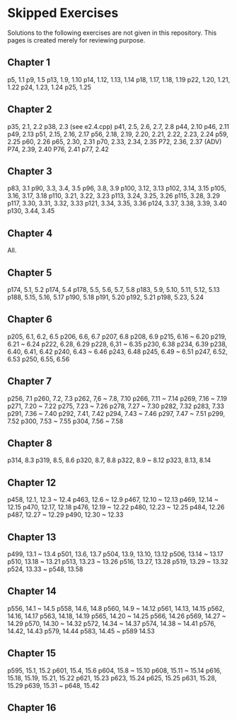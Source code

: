 # Skipped Exercises

Solutions to the following exercises are not given in this repository. This pages is created merely for reviewing purpose.

## Chapter 1

p5, 1.1
p9, 1.5
p13, 1.9, 1.10
p14, 1.12, 1.13, 1.14
p18, 1.17, 1.18, 1.19
p22, 1.20, 1.21, 1.22
p24, 1.23, 1.24
p25, 1.25

## Chapter 2

p35, 2.1, 2.2
p38, 2.3 (see e2.4.cpp)
p41, 2.5, 2.6, 2.7, 2.8
p44, 2.10
p46, 2.11
p49, 2.13
p51, 2.15, 2.16, 2.17
p56, 2.18, 2.19, 2.20, 2.21, 2.22, 2.23, 2.24
p59, 2.25
p60, 2.26
p65, 2.30, 2.31
p70, 2.33, 2.34, 2.35
P72, 2.36, 2.37 (ADV)
P74, 2.39, 2.40
P76, 2.41
p77, 2.42

## Chapter 3

p83, 3.1
p90, 3.3, 3.4, 3.5
p96, 3.8, 3.9
p100, 3.12, 3.13
p102, 3.14, 3.15
p105, 3.16, 3.17, 3.18
p110, 3.21, 3.22, 3.23
p113, 3.24, 3.25, 3.26
p115, 3.28, 3.29
p117, 3.30, 3.31, 3.32, 3.33
p121, 3.34, 3.35, 3.36
p124, 3.37, 3.38, 3.39, 3.40
p130, 3.44, 3.45

## Chapter 4

All.

## Chapter 5

p174, 5.1, 5.2
p174, 5.4
p178, 5.5, 5.6, 5.7, 5.8
p183, 5.9, 5.10, 5.11, 5.12, 5.13
p188, 5.15, 5.16, 5.17
p190, 5.18
p191, 5.20
p192, 5.21
p198, 5.23, 5.24

## Chapter 6

p205, 6.1, 6.2, 6.5
p206, 6.6, 6.7
p207, 6.8
p208, 6.9
p215, 6.16 ~ 6.20
p219, 6.21 ~ 6.24
p222, 6.28, 6.29
p228, 6,31 ~ 6.35
p230, 6.38
p234, 6.39
p238, 6.40, 6.41, 6.42
p240, 6.43 ~ 6.46
p243, 6.48
p245, 6.49 ~ 6.51
p247, 6.52, 6.53
p250, 6.55, 6.56

## Chapter 7 <!-- Part I ends -->

p256, 7.1
p260, 7.2, 7.3
p262, 7,6 ~ 7.8, 7.10
p266, 7.11 ~ 7.14
p269, 7.16 ~ 7.19
p271, 7.20 ~ 7.22
p275, 7.23 ~ 7.26
p278, 7.27 ~ 7.30
p282, 7.32
p283, 7.33
p291, 7.36 ~ 7.40
p292, 7.41, 7.42
p294, 7.43 ~ 7.46
p297, 7.47 ~ 7.51
p299, 7.52
p300, 7.53 ~ 7.55
p304, 7.56 ~ 7.58

## Chapter 8 <!-- Part II starts -->

p314, 8.3
p319, 8.5, 8.6
p320, 8.7, 8.8
p322, 8.9 ~ 8.12
p323, 8.13, 8.14

## Chapter 12 <!-- Part II ends -->

p458, 12.1, 12.3 ~ 12.4
p463, 12.6 ~ 12.9
p467, 12.10 ~ 12.13
p469, 12.14 ~ 12.15
p470, 12.17, 12.18
p476, 12.19 ~ 12.22 <!-- skipped session 12.1.6 weak_ptr    -->
p480, 12.23 ~ 12.25 <!-- skipped section 12.2 Dynamic Array -->
p484, 12.26         <!-- same as above -->
p487, 12.27 ~ 12.29 <!-- skipped section 12.3 (example program) -->
p490, 12.30 ~ 12.33 <!-- same as above -->

## Chapter 13 <!-- Part III starts -->

p499, 13.1 ~ 13.4
p501, 13.6, 13.7
p504, 13.9, 13.10, 13.12
p506, 13.14 ~ 13.17
p510, 13.18 ~ 13.21
p513, 13.23 ~ 13.26
p516, 13.27, 13.28
p519, 13.29 ~ 13.32
p524, 13.33 ~ p548, 13.58 <!-- skipped the example and advanced sections -->

## Chapter 14

p556, 14.1 ~ 14.5
p558, 14.6, 14.8
p560, 14.9 ~ 14.12
p561, 14.13, 14.15
p562, 14.16, 14.17
p563, 14.18, 14.19
p565, 14.20 ~ 14.25
p566, 14.26
p569, 14.27 ~ 14.29
p570, 14.30 ~ 14.32
p572, 14.34 ~ 14.37
p574, 14.38 ~ 14.41
p576, 14.42, 14.43
p579, 14.44
p583, 14.45 ~ p589 14.53 <!-- skipped the advanced section 14.9 -->

## Chapter 15

p595, 15.1, 15.2
p601, 15.4, 15.6
p604, 15.8 ~ 15.10
p608, 15.11 ~ 15.14
p616, 15.18, 15.19, 15.21, 15.22
p621, 15.23
p623, 15.24
p625, 15.25
p631, 15.28, 15.29
p639, 15.31 ~ p648, 15.42 <!-- skipped the example section 15.9 -->


## Chapter 16 <!-- Part III ends -->
